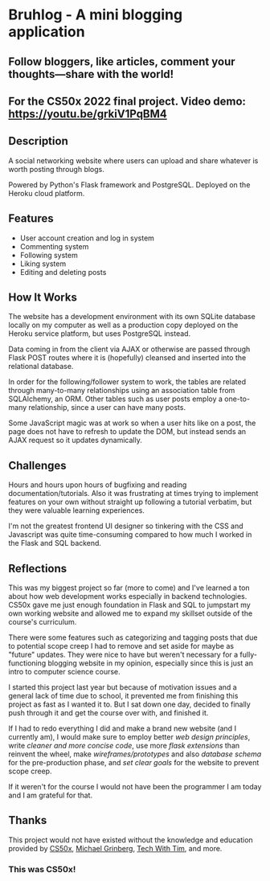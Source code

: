 # Bruhlog - A mini blogging application

## Follow bloggers, like articles, comment your thoughts—share with the world!

## For the CS50x 2022 final project. Video demo: https://youtu.be/grkiV1PqBM4


## Description
A social networking website where users can upload and share whatever is worth posting
through blogs.

Powered by Python's Flask framework and PostgreSQL. Deployed on the Heroku cloud platform.


## Features
- User account creation and log in system
- Commenting system
- Following system
- Liking system
- Editing and deleting posts

## How It Works
The website has a development environment with its own SQLite database locally on my computer as
well as a production copy deployed on the Heroku service platform, but uses PostgreSQL instead.

Data coming in from the client via AJAX or otherwise are passed through Flask POST routes where it is
(hopefully) cleansed and inserted into the relational database.

In order for the following/follower system to work, the tables are related through many-to-many
relationships using an association table from SQLAlchemy, an ORM. Other tables such as user posts
employ a one-to-many relationship, since a user can have many posts.

Some JavaScript magic was at work so when a user hits like on a post, the page does not have to refresh
to update the DOM, but instead sends an AJAX request so it updates dynamically.


## Challenges
Hours and hours upon hours of bugfixing and reading documentation/tutorials. Also it was frustrating at
times trying to implement features on your own without straight up following a tutorial verbatim, but they
were valuable learning experiences.

I'm not the greatest frontend UI designer so tinkering with the CSS and Javascript was quite time-consuming
compared to how much I worked in the Flask and SQL backend.


## Reflections
This was my biggest project so far (more to come) and I've learned a ton about how web development works
especially in backend technologies. CS50x gave me just enough foundation in Flask and SQL to jumpstart
my own working website and allowed me to expand my skillset outside of the course's curriculum.

There were some features such as categorizing and tagging posts that due to potential scope creep I had to
remove and set aside for maybe as "future" updates. They were nice to have but weren't necessary for a fully-functioning
blogging website in my opinion, especially since this is just an intro to computer science course.

I started this project last year but because of motivation issues and a general lack of time due to school,
it prevented me from finishing this project as fast as I wanted it to. But I sat down one day, decided to finally
push through it and get the course over with, and finished it.

If I had to redo everything I did and make a brand new website (and I currently am), I would make sure to employ
better *web design principles*, write *cleaner and more concise code*, use more *flask extensions* than reinvent the wheel, make
*wireframes/prototypes* and also *database schema* for the pre-production phase, and *set clear goals* for the website to
prevent scope creep.

If it weren't for the course I would not have been the programmer I am today and I am grateful for that.


## Thanks
This project would not have existed without the knowledge and education provided by
[CS50x](https://cs50.harvard.edu/x/2022/),
[Michael Grinberg](https://blog.miguelgrinberg.com/post/the-flask-mega-tutorial-part-i-hello-world),
[Tech With Tim](https://www.youtube.com/playlist?list=PLzMcBGfZo4-nK0Pyubp7yIG0RdXp6zklu),
and more.


### This was CS50x!